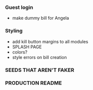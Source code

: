 ### Guest login
 * make dummy bill for Angela 

### Styling
* add kill button margins to all modules
* SPLASH PAGE
* colors?
* style errors on bill creation


### SEEDS THAT AREN'T FAKER
### PRODUCTION README
